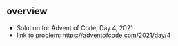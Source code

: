 ## overview
   * Solution for Advent of Code, Day 4, 2021 
   * link to problem: https://adventofcode.com/2021/day/4
